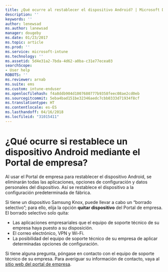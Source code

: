 ```yaml
---
title: ¿Qué ocurre al restablecer el dispositivo Android? | Microsoft Docs
description: ''
keywords: ''
author: lenewsad
ms.author: lanewsad
manager: dougeby
ms.date: 01/23/2017
ms.topic: article
ms.prod: ''
ms.service: microsoft-intune
ms.technology: ''
ms.assetid: 5d4e31a2-7bda-4d62-a0ba-c31e77ecea03
searchScope:
- User help
ROBOTS: ''
ms.reviewer: arnab
ms.suite: ems
ms.custom: intune-enduser
ms.openlocfilehash: f4a8ddb904d1007680777b9358feec08ae2cd0eb
ms.sourcegitcommit: 5eba4bad151be32346aedc7cbb0333d71934f8cf
ms.translationtype: HT
ms.contentlocale: es-ES
ms.lasthandoff: 04/16/2018
ms.locfileid: "31015411"
---
```

# <a name="what-happens-if-you-reset-your-android-device-using-the-company-portal"></a>¿Qué ocurre si restablece un dispositivo Android mediante el Portal de empresa?

Al usar el Portal de empresa para restablecer el dispositivo Android, se eliminarán todas las aplicaciones, opciones de configuración y datos personales del dispositivo. Así se restablece el dispositivo a la configuración predeterminada de fábrica.

Si tiene un dispositivo Samsung Knox, puede llevar a cabo un “borrado selectivo”; para ello, elija la opción **quitar dispositivo** del Portal de empresa. El borrado selectivo solo quita:

- Las aplicaciones empresariales que el equipo de soporte técnico de su empresa haya puesto a su disposición.
- El correo electrónico, VPN y Wi-Fi.
- La posibilidad del equipo de soporte técnico de su empresa de aplicar determinadas opciones de configuración.

Si tiene alguna pregunta, póngase en contacto con el equipo de soporte técnico de su empresa. Para averiguar su información de contacto, vaya al [sitio web del portal de empresa](https://portal.manage.microsoft.com#HelpDeskDialog).
